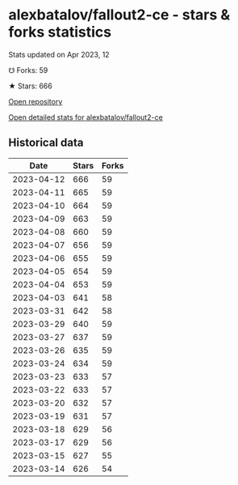 # alexbatalov/fallout2-ce - stars & forks statistics

Stats updated on Apr 2023, 12

☋ Forks: 59

★ Stars: 666

[Open repository](https://github.com/alexbatalov/fallout2-ce)

[Open detailed stats for alexbatalov/fallout2-ce](https://reviewgithub.com/rep/alexbatalov/fallout2-ce)

## Historical data
| Date | Stars | Forks |
|------|-------|-------|
| 2023-04-12 | 666 | 59 | 
| 2023-04-11 | 665 | 59 | 
| 2023-04-10 | 664 | 59 | 
| 2023-04-09 | 663 | 59 | 
| 2023-04-08 | 660 | 59 | 
| 2023-04-07 | 656 | 59 | 
| 2023-04-06 | 655 | 59 | 
| 2023-04-05 | 654 | 59 | 
| 2023-04-04 | 653 | 59 | 
| 2023-04-03 | 641 | 58 | 
| 2023-03-31 | 642 | 58 | 
| 2023-03-29 | 640 | 59 | 
| 2023-03-27 | 637 | 59 | 
| 2023-03-26 | 635 | 59 | 
| 2023-03-24 | 634 | 59 | 
| 2023-03-23 | 633 | 57 | 
| 2023-03-22 | 633 | 57 | 
| 2023-03-20 | 632 | 57 | 
| 2023-03-19 | 631 | 57 | 
| 2023-03-18 | 629 | 56 | 
| 2023-03-17 | 629 | 56 | 
| 2023-03-15 | 627 | 55 | 
| 2023-03-14 | 626 | 54 | 

